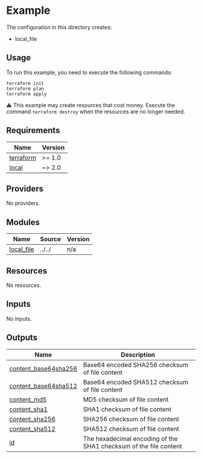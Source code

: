 # Example

The configuration in this directory creates:

* local_file

## Usage

To run this example, you need to execute the following commands:

```shell
terraform init
terraform plan
terraform apply
```

:warning: This example may create resources that cost money. Execute the
command `terraform destroy` when the resources are no longer needed.

<!-- BEGIN_TF_DOCS -->
## Requirements

| Name | Version |
|------|---------|
| <a name="requirement_terraform"></a> [terraform](#requirement\_terraform) | >= 1.0 |
| <a name="requirement_local"></a> [local](#requirement\_local) | ~> 2.0 |

## Providers

No providers.

## Modules

| Name | Source | Version |
|------|--------|---------|
| <a name="module_local_file"></a> [local\_file](#module\_local\_file) | ../../ | n/a |

## Resources

No resources.

## Inputs

No inputs.

## Outputs

| Name | Description |
|------|-------------|
| <a name="output_content_base64sha256"></a> [content\_base64sha256](#output\_content\_base64sha256) | Base64 encoded SHA256 checksum of file content |
| <a name="output_content_base64sha512"></a> [content\_base64sha512](#output\_content\_base64sha512) | Base64 encoded SHA512 checksum of file content |
| <a name="output_content_md5"></a> [content\_md5](#output\_content\_md5) | MD5 checksum of file content |
| <a name="output_content_sha1"></a> [content\_sha1](#output\_content\_sha1) | SHA1 checksum of file content |
| <a name="output_content_sha256"></a> [content\_sha256](#output\_content\_sha256) | SHA256 checksum of file content |
| <a name="output_content_sha512"></a> [content\_sha512](#output\_content\_sha512) | SHA512 checksum of file content |
| <a name="output_id"></a> [id](#output\_id) | The hexadecimal encoding of the SHA1 checksum of the file content |
<!-- END_TF_DOCS -->
